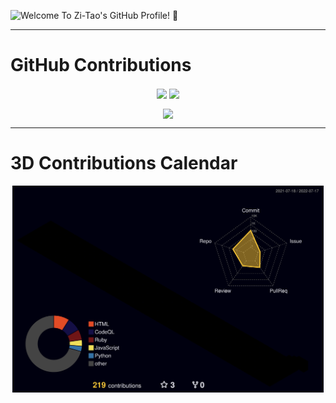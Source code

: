 ![Welcome To Zi-Tao's GitHub Profile! 👋](https://github.com/Zi-Tao/Zi-Tao/raw/main/welcome.gif)

<hr/>

# GitHub Contributions

<p align="center">
    <img align="center" width="56%" src="https://github-readme-stats.vercel.app/api?username=Zi-Tao&show_icons=true&theme=github_dark&line_height=29&count_private=true&include_all_commits=true&hide_border=true&custom_title=Zi-Tao's GitHub Statistics"/>
    <img align="center" width="41%" src="https://github-readme-stats.vercel.app/api/top-langs/?username=Zi-Tao&layout=compact&theme=github_dark&langs_count=10&hide_border=true"/>
</p>

<p align="center">
    <img align="center" width="61%" src="https://github-readme-streak-stats.herokuapp.com/?user=Zi-Tao&theme=github-dark-blue&hide_border=true&stroke=DD272700"/>
</p>

<hr/>

# 3D Contributions Calendar

<p align="center">
    <img align="center" width="99%" src="./profile-3d-contrib/profile-night-rainbow.svg"/>
</p>


<!-- ### Hi there 👋 -->

<!--
**Zi-Tao/Zi-Tao** is a ✨ _special_ ✨ repository because its `README.md` (this file) appears on your GitHub profile.

Here are some ideas to get you started:

- 🔭 I’m currently working on ...
- 🌱 I’m currently learning ...
- 👯 I’m looking to collaborate on ...
- 🤔 I’m looking for help with ...
- 💬 Ask me about ...
- 📫 How to reach me: ...
- 😄 Pronouns: ...
- ⚡ Fun fact: ...
-->
